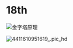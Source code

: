 # 18th
![金字塔原理](https://tva1.sinaimg.cn/large/008eGmZEly1gnbbgy7vx0j311k0u0dlt.jpg)

![4411610951619_.pic_hd](4411610951619_.pic_hd.jpg)

